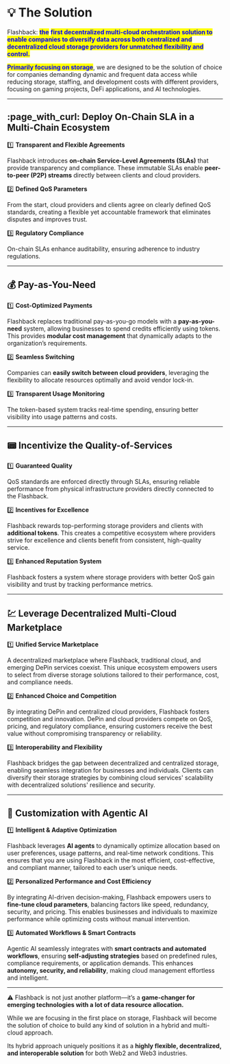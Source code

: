 # 💡 The Solution

Flashback: <mark style="color:blue;">**the**</mark> <mark style="color:blue;">**first decentralized multi-cloud orchestration solution to enable companies to diversify data across both centralized and decentralized cloud storage providers for unmatched flexibility and control.**</mark>

<mark style="color:blue;">**Primarily focusing on storage**</mark>, we are designed to be the solution of choice for companies demanding dynamic and frequent data access while reducing storage, staffing, and development costs with different providers, focusing on gaming projects, DeFi applications, and AI technologies.

***

## :page\_with\_curl: **Deploy On-Chain SLA in a Multi-Chain Ecosystem**

:one: **Transparent and Flexible Agreements**

Flashback introduces **on-chain Service-Level Agreements (SLAs)** that provide transparency and compliance. These immutable SLAs enable **peer-to-peer (P2P) streams** directly between clients and cloud providers.

:two: **Defined QoS Parameters**

From the start, cloud providers and clients agree on clearly defined QoS standards, creating a flexible yet accountable framework that eliminates disputes and improves trust.

:three: **Regulatory Compliance**

On-chain SLAs enhance auditability, ensuring adherence to industry regulations.

***

## :moneybag: **Pay-as-You-Need**

:one: **Cost-Optimized Payments**

Flashback replaces traditional pay-as-you-go models with a **pay-as-you-need** system, allowing businesses to spend credits efficiently using tokens. This provides **modular cost management** that dynamically adapts to the organization’s requirements.

:two: **Seamless Switching**

Companies can **easily switch between cloud providers**, leveraging the flexibility to allocate resources optimally and avoid vendor lock-in.

:three: **Transparent Usage Monitoring**

The token-based system tracks real-time spending, ensuring better visibility into usage patterns and costs.

***

## :pager: **Incentivize the Quality-of-Services**

:one: **Guaranteed Quality**

QoS standards are enforced directly through SLAs, ensuring reliable performance from physical infrastructure providers directly connected to the Flashback.

:two: **Incentives for Excellence**

Flashback rewards top-performing storage providers and clients with **additional tokens**. This creates a competitive ecosystem where providers strive for excellence and clients benefit from consistent, high-quality service.

:three: **Enhanced Reputation System**

Flashback fosters a system where storage providers with better QoS gain visibility and trust by tracking performance metrics.

***

## :chart: **Leverage Decentralized Multi-Cloud** Marketplace

:one: **Unified Service Marketplace**

A decentralized marketplace where Flashback, traditional cloud, and emerging DePin services coexist. This unique ecosystem empowers users to select from diverse storage solutions tailored to their performance, cost, and compliance needs.

:two: **Enhanced Choice and Competition**

By integrating DePin and centralized cloud providers, Flashback fosters competition and innovation. DePin and cloud providers compete on QoS, pricing, and regulatory compliance, ensuring customers receive the best value without compromising transparency or reliability.

:three: **Interoperability and Flexibility**

Flashback bridges the gap between decentralized and centralized storage, enabling seamless integration for businesses and individuals. Clients can diversify their storage strategies by combining cloud services' scalability with decentralized solutions' resilience and security.

***

## :robot: **Customization with Agentic AI**

:one: **Intelligent & Adaptive Optimization**

Flashback leverages **AI agents** to dynamically optimize allocation based on user preferences, usage patterns, and real-time network conditions. This ensures that you are using Flashback in the most efficient, cost-effective, and compliant manner, tailored to each user’s unique needs.

:two:  **Personalized Performance and Cost Efficiency**

By integrating AI-driven decision-making, Flashback empowers users to **fine-tune cloud parameters**, balancing factors like speed, redundancy, security, and pricing. This enables businesses and individuals to maximize performance while optimizing costs without manual intervention.

:three: **Automated Workflows & Smart Contracts**

Agentic AI seamlessly integrates with **smart contracts and automated workflows**, ensuring **self-adjusting strategies** based on predefined rules, compliance requirements, or application demands. This enhances **autonomy, security, and reliability**, making cloud management effortless and intelligent.

***

:warning: Flashback is not just another platform—it’s a **game-changer for emerging technologies with a lot of data resource allocation.**&#x20;

While we are focusing in the first place on storage, Flashback will become the solution of choice to build any kind of solution in a hybrid and multi-cloud approach.

Its hybrid approach uniquely positions it as a **highly flexible, decentralized, and interoperable solution** for both Web2 and Web3 industries.

